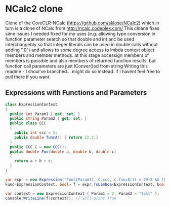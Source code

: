 # NCalc2 clone
Clone of the CoreCLR-NCalc (https://github.com/sklose/NCalc2) which in turn is a clone of NCalc from http://ncalc.codeplex.com/ 
This cloane fixes sime issues I needed fixed for my uses (e.g. allowing type conversion in function parameter search so that double and int anc be used interchangebly so that integer literals can be used in double calls without adding ".0") and allows to some degree access to lmbda context object members and member methods.
at this stage accessign members of members is possible and also members of returned function results, but function call parameters are just IConver()ed from string
Writing this readme - I shoul've branched... might do so instead. if I havent feel free to pull there if you want

## Expressions with Functions and Parameters

```csharp
class ExpressionContext
{
  public int Param1 { get; set; }
  public string Param2 { get; set; }
  public class CCC
  {
    public int ccc = 5;
    public double funcA() { return 22.2;}
  }
  public CCC C = new CCC();
  public double Foo(double a, double b, double c)
  {
    return a + b + c;
  }
}

var expr = new Expression("Foo([Param1], C.ccc, c.funcA()) = 29.2 && [Param2] = 'test'");
Func<ExpressionContext, bool> f = expr.ToLambda<ExpressionContext, bool>();

var context = new ExpressionContext { Param1 = 2, Param2 = "test" };
Console.WriteLine(f(context)); // will print True
```
